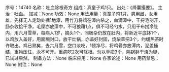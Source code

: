序号：14740
名称：吐血除根奇方
组成：真童子鸡1只。
出处：《绛囊撮要》。
主治：吐血。
加减：None
功效：None
用法用量：真童子鸡1只，男用雌，女用雄，先择无人走动处掘1地潭，用竹刀将鸡在潭内杀之，血滴潭中，干挦毛剖开，肠杂收拾干净，毛屎亦放潭中，不可狼藉1点，俱不可经勺水，只用干布拭净肚内，用六月雪草，每病人1岁，摘头1个，同肠杂仍放在肚内，将新近平底钵1个，以鸡放入盖好，用面糊封口，放干灶锅，亦盖好封固，烧柴草把3个，约缓热茶时许取出，鸡已熟矣，去六月雪，空口淡吃，1顿净尽，将鸡骨亦放潭内，泥盖捶结，重物压住，永不可开。重病吃2次可除根。勿以草把3个，隔锅钵干烧为疑，已试过果然。
制备方法：None
临床应用：None
各家论述：None
用药禁忌：None
附注：None
